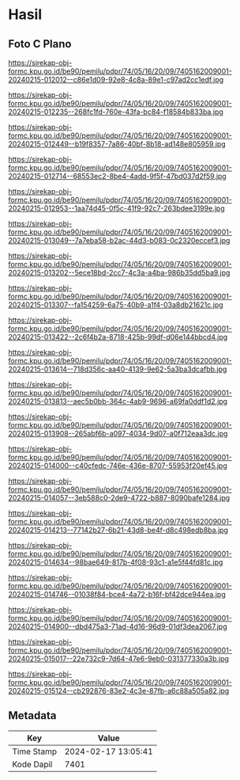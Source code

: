 # Hasil

## Foto C Plano

https://sirekap-obj-formc.kpu.go.id/be90/pemilu/pdpr/74/05/16/20/09/7405162009001-20240215-012012--c86e1d09-92e8-4c8a-89e1-c97ad2cc1edf.jpg

https://sirekap-obj-formc.kpu.go.id/be90/pemilu/pdpr/74/05/16/20/09/7405162009001-20240215-012235--268fc1fd-760e-43fa-bc84-f18584b833ba.jpg

https://sirekap-obj-formc.kpu.go.id/be90/pemilu/pdpr/74/05/16/20/09/7405162009001-20240215-012449--b19f8357-7a86-40bf-8b18-ad148e805959.jpg

https://sirekap-obj-formc.kpu.go.id/be90/pemilu/pdpr/74/05/16/20/09/7405162009001-20240215-012714--68553ec2-8be4-4add-9f5f-47bd037d2f59.jpg

https://sirekap-obj-formc.kpu.go.id/be90/pemilu/pdpr/74/05/16/20/09/7405162009001-20240215-012953--1aa74d45-0f5c-41f9-92c7-263bdee3199e.jpg

https://sirekap-obj-formc.kpu.go.id/be90/pemilu/pdpr/74/05/16/20/09/7405162009001-20240215-013049--7a7eba58-b2ac-44d3-b083-0c2320eccef3.jpg

https://sirekap-obj-formc.kpu.go.id/be90/pemilu/pdpr/74/05/16/20/09/7405162009001-20240215-013202--5ece18bd-2cc7-4c3a-a4ba-986b35dd5ba9.jpg

https://sirekap-obj-formc.kpu.go.id/be90/pemilu/pdpr/74/05/16/20/09/7405162009001-20240215-013307--fa154259-6a75-40b9-a1f4-03a8db21621c.jpg

https://sirekap-obj-formc.kpu.go.id/be90/pemilu/pdpr/74/05/16/20/09/7405162009001-20240215-013422--2c6f4b2a-8718-425b-99df-d06e144bbcd4.jpg

https://sirekap-obj-formc.kpu.go.id/be90/pemilu/pdpr/74/05/16/20/09/7405162009001-20240215-013614--718d356c-aa40-4139-9e62-5a3ba3dcafbb.jpg

https://sirekap-obj-formc.kpu.go.id/be90/pemilu/pdpr/74/05/16/20/09/7405162009001-20240215-013813--aec5b0bb-364c-4ab9-9696-a69fa0ddf1d2.jpg

https://sirekap-obj-formc.kpu.go.id/be90/pemilu/pdpr/74/05/16/20/09/7405162009001-20240215-013908--265abf6b-a097-4034-9d07-a0f712eaa3dc.jpg

https://sirekap-obj-formc.kpu.go.id/be90/pemilu/pdpr/74/05/16/20/09/7405162009001-20240215-014000--c40cfedc-746e-436e-8707-55953f20ef45.jpg

https://sirekap-obj-formc.kpu.go.id/be90/pemilu/pdpr/74/05/16/20/09/7405162009001-20240215-014057--3eb588c0-2de9-4722-b887-8090bafe1284.jpg

https://sirekap-obj-formc.kpu.go.id/be90/pemilu/pdpr/74/05/16/20/09/7405162009001-20240215-014213--77142b27-6b21-43d8-be4f-d8c498edb8ba.jpg

https://sirekap-obj-formc.kpu.go.id/be90/pemilu/pdpr/74/05/16/20/09/7405162009001-20240215-014634--98bae649-817b-4f08-93c1-a1e5f44fd81c.jpg

https://sirekap-obj-formc.kpu.go.id/be90/pemilu/pdpr/74/05/16/20/09/7405162009001-20240215-014746--01038f84-bce4-4a72-b16f-bf42dce944ea.jpg

https://sirekap-obj-formc.kpu.go.id/be90/pemilu/pdpr/74/05/16/20/09/7405162009001-20240215-014900--dbd475a3-71ad-4d16-96d9-01df3dea2067.jpg

https://sirekap-obj-formc.kpu.go.id/be90/pemilu/pdpr/74/05/16/20/09/7405162009001-20240215-015017--22e732c9-7d64-47e6-9eb0-031377330a3b.jpg

https://sirekap-obj-formc.kpu.go.id/be90/pemilu/pdpr/74/05/16/20/09/7405162009001-20240215-015124--cb292876-83e2-4c3e-87fb-a6c88a505a82.jpg


## Metadata

| Key        | Value               |
| ---------- | ------------------- |
| Time Stamp | 2024-02-17 13:05:41 |
| Kode Dapil | 7401                |



